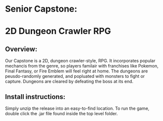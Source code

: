 # Senior Capstone:
# 2D Dungeon Crawler RPG
## Overview:
Our Capstone is a 2D, dungeon crawler-style, RPG. It incorporates popular mechancis from the genre, so players familair with franchises like Pokemon, Final Fantasy, or Fire Emblem will feel right at home. The dungeons are peusdo-randomly generated, and popluated with monsters to fight or capture. Dungeons are cleared by defeating the boss at its end.

## Install instructions:
Simply unzip the release into an easy-to-find location. To run the game, double click the .jar file found inside the top level folder.
